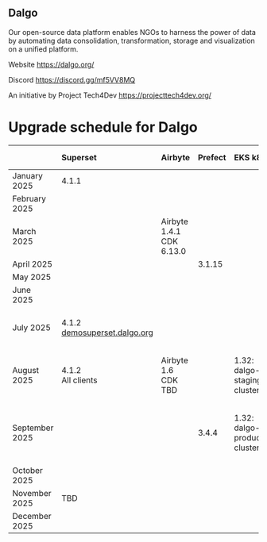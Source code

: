 ## Dalgo

Our open-source data platform enables NGOs to harness the power of data by automating data consolidation, transformation, storage and visualization on a unified platform.

Website https://dalgo.org/

Discord https://discord.gg/mf5VV8MQ

An initiative by Project Tech4Dev https://projecttech4dev.org/

# Upgrade schedule for Dalgo


|  | Superset | Airbyte | Prefect | EKS k8s | dbt | Elementary | RDS Postgres |
| :---- | :---- | :---- | :---- | :---- | :---- | :---- | :---- |
| January 2025 | 4.1.1  |  |  |  |  |  |  |
| February 2025 |  |  |  |  |  |  |  |
| March 2025 |  | Airbyte 1.4.1<br>CDK 6.13.0 |  |  |  |  |  |
| April 2025 |  |  | 3.1.15 |  |  |  |  |
| May 2025 |  |  |  |  |  |  |  |
| June 2025 |  |  |  |  |  |  |  |
| July 2025 | 4.1.2<br>[demosuperset.dalgo.org](http://demosuperset.dalgo.org)  |  |  |  | 1.9 | 0.18 | 17.4: RDS dalgo-staging-warehouses |
| August 2025 | 4.1.2<br>All clients | Airbyte 1.6<br>CDK TBD |  | 1.32: dalgo-staging-cluster  |  |  | 17.4: RDS superset 17.4: RDS ddp-staging-2 |
| September 2025 |  |  | 3.4.4 | 1.32: dalgo-production-cluster |  |  | 17.4: RDS ddp-production 17.4: RDS ddp-airbyte-2 |
| October 2025 |  |  |  |  | TBD | TBD |  |
| November 2025 | TBD |  |  |  |  |  |  |
| December 2025 |  |  |  |  |  |  |  |
